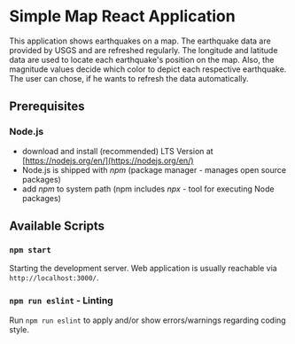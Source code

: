 # Simple Map React Application
This application shows earthquakes on a map.
The earthquake data are provided by USGS and are refreshed regularly.
The longitude and latitude data are used to locate each earthquake's position on the map.
Also, the magnitude values decide which color to depict each respective earthquake.
The user can chose, if he wants to refresh the data automatically.  

## Prerequisites

### Node.js

- download and install (recommended) LTS Version at [https://nodejs.org/en/](https://nodejs.org/en/)
- Node.js is shipped with *npm* (package manager - manages open source packages)
- add *npm* to system path (npm includes *npx* - tool for executing Node packages)

## Available Scripts

### `npm start`

Starting the development server.
Web application is usually reachable via `http://localhost:3000/`.

### `npm run eslint` - Linting

Run `npm run eslint` to apply and/or show errors/warnings regarding coding style.
